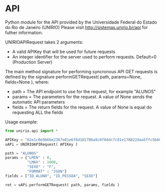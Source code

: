 API
===

Python module for the API provided by the Universidade Federal do Estado do Rio de Janeiro (UNIRIO)
Please visit http://sistemas.unirio.br/api for futher information.

UNIRIOAPIRequest takes 2 arguments:
* A valid APIKey that will be used for future requests
* An integer identifier for the server used to perform requests. Default=0 (Production Server)

The main method signature for performing syncronous API GET requests is defined by the signature performGETRequest( path, params=None, fields=None ), where:
* path = The API endpoint to use for the request, for example "ALUNOS"
* params = The parameters for the request. A value of None sends the automatic API parameters
* fields = The return fields for the request. A value of None is equal do requesting ALL the fields

Usage example:
```python
from unirio.api import *

APIKey = "62e1c0e9b6be2387e01e6f8d101786a9c8f04dc7c81e178822daa5ffc5b609da5bd3c828df0d8f939d6e409a77d65c9a"
uAPi = UNIRIOAPIRequest( APIKey )

path = "ALUNOS"
params = {"LMIN" : 0,
          "LMAX" : 1000,
          "SEXO" : "F",
          "FORMAT" : "JSON"}
fields = ["ID_ALUNO", "ID_PESSOA", "SEXO"]

ret = uAPi.performGETRequest( path, params, fields )

```